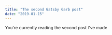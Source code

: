 ```yaml
---
title: "The second Gatsby Garb post"
date: "2019-01-15"
---
```


You're currently reading the second post I've made